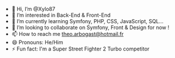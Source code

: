 - 👋 Hi, I’m @Xylo87
- 👀 I’m interested in Back-End & Front-End
- 🌱 I’m currently learning Symfony, PHP, CSS, JavaScript, SQL...
- 💞️ I’m looking to collaborate on Symfony, Front & Design for now !
- 📫 How to reach me theo.arbogast@hotmail.fr
- 😄 Pronouns: He/Him
- ⚡ Fun fact: I'm a Super Street Fighter 2 Turbo competitor

<!---
Xylo87/Xylo87 is a ✨ special ✨ repository because its `README.md` (this file) appears on your GitHub profile.
You can click the Preview link to take a look at your changes.
--->

